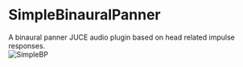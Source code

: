 # SimpleBinauralPanner
A binaural panner JUCE audio plugin based on head related impulse responses. <br/>
![SimpleBP](/Users/Yoon/Desktop/Projects/SimpleBinauralPanner/SimpleBP.png)
